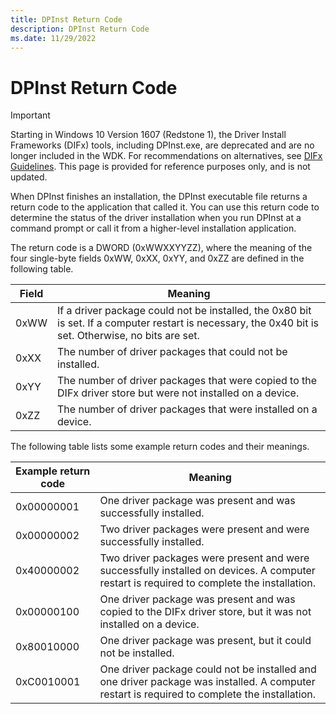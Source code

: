 ```yaml
---
title: DPInst Return Code
description: DPInst Return Code
ms.date: 11/29/2022
---
```


# DPInst Return Code

> [!IMPORTANT]
> Starting in Windows 10 Version 1607 (Redstone 1), the Driver Install Frameworks (DIFx) tools, including DPInst.exe, are deprecated and are no longer included in the WDK. For recommendations on alternatives, see [DIFx Guidelines](./difx-guidelines.md). This page is provided for reference purposes only, and is not updated.

When DPInst finishes an installation, the DPInst executable file returns a return code to the application that called it. You can use this return code to determine the status of the driver installation when you run DPInst at a command prompt or call it from a higher-level installation application.

The return code is a DWORD (0xWWXXYYZZ), where the meaning of the four single-byte fields 0xWW, 0xXX, 0xYY, and 0xZZ are defined in the following table.

|Field|Meaning|
|-|-|
|0xWW| If a driver package could not be installed, the 0x80 bit is set. If a computer restart is necessary, the 0x40 bit is set. Otherwise, no bits are set.|
|0xXX| The number of driver packages that could not be installed.|
|0xYY| The number of driver packages that were copied to the DIFx driver store but were not installed on a device.|
|0xZZ| The number of driver packages that were installed on a device.|

The following table lists some example return codes and their meanings.

|Example return code|Meaning|
|-|-|
|0x00000001|One driver package was present and was successfully installed.|
|0x00000002|Two driver packages were present and were successfully installed.|
|0x40000002|Two driver packages were present and were successfully installed on devices. A computer restart is required to complete the installation.|
|0x00000100|One driver package was present and was copied to the DIFx driver store, but it was not installed on a device.|
|0x80010000|One driver package was present, but it could not be installed.|
|0xC0010001|One driver package could not be installed and one driver package was installed. A computer restart is required to complete the installation.|
